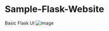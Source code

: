 # Sample-Flask-Website
Basic Flask UI
![image](https://github.com/ramahanisha-7/Sample-Flask-Website/assets/56736358/b2b103fb-7f38-4980-9cf4-5fe998a969d5)

